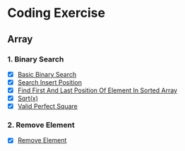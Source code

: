 # Coding Exercise #

## Array
### 1. Binary Search
   - [x] [Basic Binary Search](https://leetcode.cn/problems/binary-search/)
   - [x] [Search Insert Position](https://leetcode.cn/problems/search-insert-position/)
   - [x] [Find First And Last Position Of Element In Sorted Array](https://leetcode.cn/problems/find-first-and-last-position-of-element-in-sorted-array/)
   - [x] [Sqrt(x)](https://leetcode.cn/problems/sqrtx/)
   - [x] [Valid Perfect Square](https://leetcode.cn/problems/valid-perfect-square/)
### 2. Remove Element
   - [x] [Remove Element](https://leetcode.cn/problems/remove-element/)